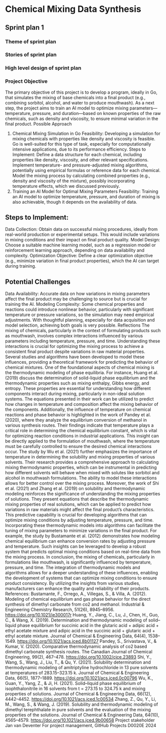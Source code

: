 # Chemical Mixing Data Synthesis
## Sprint plan 1 
### Theme of sprint plan 
### Stories of sprint plan 
### High level design of sprint plan
### Project Objective
The primary objective of this project is to develop a program, ideally in Go,
that simulates the mixing of base chemicals into a final product (e.g.,
combining sorbitol, alcohol, and water to produce mouthwash).
As a next step, the project aims to train an AI model to optimize mixing
parameters—temperature, pressure, and duration—based on known
properties of the raw chemicals, such as density and viscosity, to ensure
minimal variation in the final product.
Possible Approach
1. Chemical Mixing Simulation in Go
Feasibility: Developing a simulation for mixing chemicals with properties
like density and viscosity is feasible. Go is well-suited for this type of task,
especially for computationally intensive applications, due to its
performance efficiency.
Steps to Implement:
Define a data structure for each chemical, including properties like
density, viscosity, and other relevant specifications.
Implement temperature- and pressure-adjusted mixing algorithms,
potentially using empirical formulas or reference data for each
chemical.
Model the mixing process by calculating combined properties (e.g.,
density and viscosity of the mixture), possibly incorporating
temperature effects, which we discussed previously.
2. Training an AI Model for Optimal Mixing Parameters
Feasibility: Training an AI model to optimize temperature, pressure, and
duration of mixing is also achievable, though it depends on the availability
of data.
## Steps to Implement:
Data Collection: Obtain data on successful mixing procedures, ideally
from real-world production or experimental setups. This would include
variations in mixing conditions and their impact on final product
quality.
Model Design: Choose a suitable machine learning model, such as a
regression model or reinforcement learning approach, depending on
data availability and complexity.
Optimization Objective: Define a clear optimization objective (e.g.,
minimize variation in final product properties), which the AI can target
during training.
## Potential Challenges
Data Availability: Accurate data on how variations in mixing parameters
affect the final product may be challenging to source but is crucial for
training the AI.
Modeling Complexity: Some chemical properties and reactions could
introduce nonlinear behavior, particularly with significant temperature or
pressure variations, so the simulation may need empirical adjustments.
With thoughtful planning, especially for data acquisition and model selection,
achieving both goals is very possible.
Reflections
The mixing of chemicals, particularly in the context of formulating products
such as mouthwash, involves complex interactions influenced by various
parameters including temperature, pressure, and time. Understanding these
interactions is crucial for optimizing the mixing process to achieve a consistent
final product despite variations in raw material properties. Several studies and
algorithms have been developed to model these influences, providing a
theoretical framework for predicting the behavior of chemical mixtures.
One of the foundational aspects of chemical mixing is the thermodynamic
modeling of phase equilibria. For instance, Huang et al. (2019) discuss the
determination of solid-liquid phase equilibrium and the thermodynamic
properties such as mixing enthalpy, Gibbs energy, and entropy. These
properties are essential for understanding how different components interact
during mixing, particularly in non-ideal solution systems. The equations
presented in their work can be utilized to predict how changes in temperature
and composition affect the mixing behavior of the components.
Additionally, the influence of temperature on chemical reactions and phase
behavior is highlighted in the work of Pandey et al. (2020), where they analyze
the equilibrium conversion of methanol in various synthesis routes. Their
findings indicate that temperature plays a critical role in determining the
chemical equilibrium constant, which is vital for optimizing reaction conditions
in industrial applications. This insight can be directly applied to the formulation
of mouthwash, where the temperature must be carefully controlled to ensure
the desired chemical interactions occur.
The study by Wu et al. (2021) further emphasizes the importance of
temperature in determining the solubility and mixing properties of various
solvents. Their research provides a comprehensive approach to calculating
mixing thermodynamic properties, which can be instrumental in predicting how
different solvents will behave when mixed with solutes like sorbitol and alcohol
in mouthwash formulations. The ability to model these interactions allows for
better control over the mixing process.
Moreover, the work of Shi et al. (2021) and Zhang et al. (2019) on solubility and
thermodynamic modeling reinforces the significance of understanding the
mixing properties of solutions. They present equations that describe the
thermodynamic mixing properties of real solutions, which can be applied to
predict how variations in raw materials might affect the final product’s
characteristics. This predictive capability is crucial for developing algorithms
that can optimize mixing conditions by adjusting temperature, pressure, and
time.
Incorporating these thermodynamic models into algorithms can facilitate the
tuning of mixing parameters to minimize variations in the final product. For
example, the study by Bustamante et al. (2012) demonstrates how modeling
chemical equilibrium can enhance conversion rates by adjusting pressure and
temperature. Such insights can be leveraged to develop a robust system that
predicts optimal mixing conditions based on real-time data from the mixing
process.
In conclusion, the mixing of chemicals, particularly in formulations like
mouthwash, is significantly influenced by temperature, pressure, and time. The
integration of thermodynamic models and algorithms allows for a deeper
understanding of these influences, enabling the development of systems that
can optimize mixing conditions to ensure product consistency. By utilizing the
insights from various studies, manufacturers can enhance the quality and
reliability of their products.
References:
Bustamante, F., Orrego, A., Villegas, S., & Villa, A. (2012). Modeling of
chemical equilibrium and gas phase behavior for the direct synthesis of
dimethyl carbonate from co2 and methanol. Industrial & Engineering
Chemistry Research, 51(26), 8945–8956. https://doi.org/10.1021/ie300017r
Huang, Y., Jiang, C., Lu, J., Chen, H., Guo, C., & Wang, X. (2019).
Determination and thermodynamic modeling of solid–liquid phase
equilibrium for succinic acid in the glutaric acid + adipic acid + ethyl
acetate mixture and adipic acid in the succinic acid + glutaric acid + ethyl
acetate mixture. Journal of Chemical & Engineering Data, 64(4), 1538–
1549. https://doi.org/10.1021/acs.jced.8b01127
Pandey, S., Srivastava, V., & Kumar, V. (2020). Comparative thermodynamic
analysis of co2 based dimethyl carbonate synthesis routes. The Canadian
Journal of Chemical Engineering, 99(2), 467–478.
https://doi.org/10.1002/cjce.23893
Shi, Y., Wang, S., Wang, J., Liu, T., & Qu, Y. (2021). Solubility determination
and thermodynamic modeling of amitriptyline hydrochloride in 13 pure
solvents at temperatures of 283.15–323.15 k. Journal of Chemical &
Engineering Data, 66(5), 1877–1889.
https://doi.org/10.1021/acs.jced.0c00796
Wu, K., Guan, Y., Yang, Z., & Ji, H. (2021). Solid–liquid phase equilibrium of
isophthalonitrile in 16 solvents from t = 273.15 to 324.75 k and mixing
properties of solutions. Journal of Chemical & Engineering Data, 66(12),
4442–4452. https://doi.org/10.1021/acs.jced.1c00534
Zhang, Z., Qu, Y., Li, M., Wang, S., & Wang, J. (2019). Solubility and
thermodynamic modeling of dimethyl terephthalate in pure solvents and
the evaluation of the mixing properties of the solutions. Journal of
Chemical & Engineering Data, 64(10), 4565–4579.
https://doi.org/10.1021/acs.jced.9b00658
Project stakeholder
Jan van Deventer
For project management, GitHub Projects
D0020E 2024
